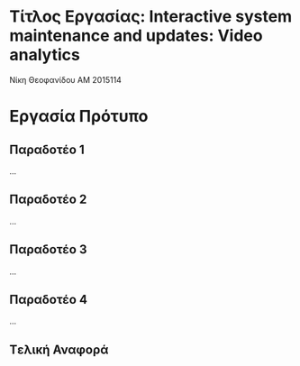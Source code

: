 
# Τίτλος Εργασίας: Interactive system maintenance and updates: Video analytics
 Νίκη Θεοφανίδου
 ΑΜ 2015114
 # Εργασία Πρότυπο
  
 ## Παραδοτέο 1
 
 ...
 
 ## Παραδοτέο 2
 
 …
 
 ## Παραδοτέο 3
 
 ...
 
## Παραδοτέο 4
 
 ...
 
## Tελική Αναφορά
